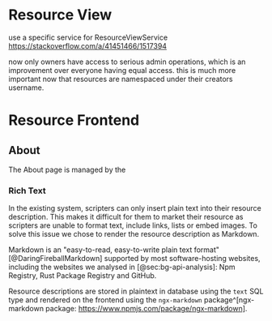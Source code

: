 
# Resource View

use a specific service for ResourceViewService https://stackoverflow.com/a/41451466/1517394

now only owners have access to serious admin operations, which is an improvement over everyone having equal access. this is much more important now that resources are namespaced under their creators username.


# Resource Frontend

## About

The About page is managed by the

### Rich Text

In the existing system, scripters can only insert plain text into their resource description. This makes it difficult for them to market their resource as scripters are unable to format text, include links, lists or embed images. To solve this issue we chose to render the resource description as Markdown.

Markdown is an "easy-to-read, easy-to-write plain text format" [@DaringFireballMarkdown] supported by most software-hosting websites, including the websites we analysed in [@sec:bg-api-analysis]: Npm Registry, Rust Package Registry and GitHub.

Resource descriptions are stored in plaintext in database using the `text` SQL type and rendered on the frontend using the `ngx-markdown` package^[ngx-markdown package: https://www.npmjs.com/package/ngx-markdown].
